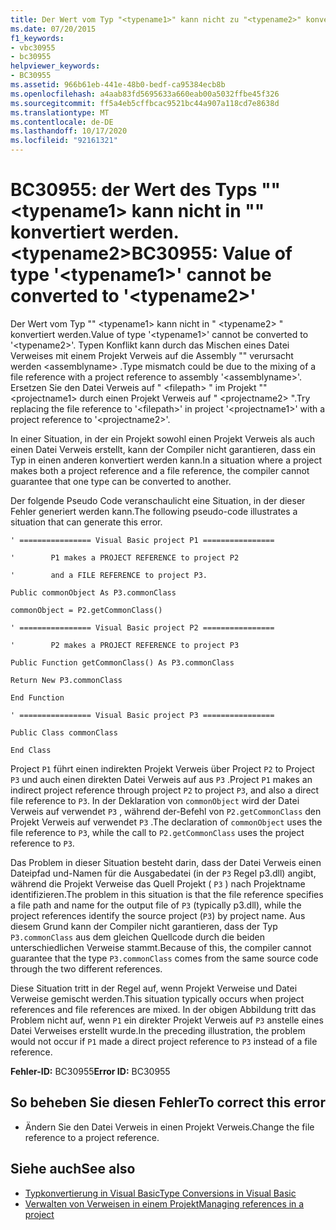 ```yaml
---
title: Der Wert vom Typ "<typename1>" kann nicht zu "<typename2>" konvertiert werden.
ms.date: 07/20/2015
f1_keywords:
- vbc30955
- bc30955
helpviewer_keywords:
- BC30955
ms.assetid: 966b61eb-441e-48b0-bedf-ca95384ecb8b
ms.openlocfilehash: a4aab83fd5695633a660eab00a5032ffbe45f326
ms.sourcegitcommit: ff5a4eb5cffbcac9521bc44a907a118cd7e8638d
ms.translationtype: MT
ms.contentlocale: de-DE
ms.lasthandoff: 10/17/2020
ms.locfileid: "92161321"
---
```

# <a name="bc30955-value-of-type-typename1-cannot-be-converted-to-typename2"></a><span data-ttu-id="ec499-102">BC30955: der Wert des Typs "" \<typename1> kann nicht in "" konvertiert werden. \<typename2></span><span class="sxs-lookup"><span data-stu-id="ec499-102">BC30955: Value of type '\<typename1>' cannot be converted to '\<typename2>'</span></span>

<span data-ttu-id="ec499-103">Der Wert vom Typ "" \<typename1> kann nicht in " \<typename2> " konvertiert werden.</span><span class="sxs-lookup"><span data-stu-id="ec499-103">Value of type '\<typename1>' cannot be converted to '\<typename2>'.</span></span> <span data-ttu-id="ec499-104">Typen Konflikt kann durch das Mischen eines Datei Verweises mit einem Projekt Verweis auf die Assembly "" verursacht werden \<assemblyname> .</span><span class="sxs-lookup"><span data-stu-id="ec499-104">Type mismatch could be due to the mixing of a file reference with a project reference to assembly '\<assemblyname>'.</span></span> <span data-ttu-id="ec499-105">Ersetzen Sie den Datei Verweis auf " \<filepath> " im Projekt "" \<projectname1> durch einen Projekt Verweis auf " \<projectname2> ".</span><span class="sxs-lookup"><span data-stu-id="ec499-105">Try replacing the file reference to '\<filepath>' in project '\<projectname1>' with a project reference to '\<projectname2>'.</span></span>

 <span data-ttu-id="ec499-106">In einer Situation, in der ein Projekt sowohl einen Projekt Verweis als auch einen Datei Verweis erstellt, kann der Compiler nicht garantieren, dass ein Typ in einen anderen konvertiert werden kann.</span><span class="sxs-lookup"><span data-stu-id="ec499-106">In a situation where a project makes both a project reference and a file reference, the compiler cannot guarantee that one type can be converted to another.</span></span>

 <span data-ttu-id="ec499-107">Der folgende Pseudo Code veranschaulicht eine Situation, in der dieser Fehler generiert werden kann.</span><span class="sxs-lookup"><span data-stu-id="ec499-107">The following pseudo-code illustrates a situation that can generate this error.</span></span>

 `' ================ Visual Basic project P1 ================`

 `'        P1 makes a PROJECT REFERENCE to project P2`

 `'        and a FILE REFERENCE to project P3.`

 `Public commonObject As P3.commonClass`

 `commonObject = P2.getCommonClass()`

 `' ================ Visual Basic project P2 ================`

 `'        P2 makes a PROJECT REFERENCE to project P3`

 `Public Function getCommonClass() As P3.commonClass`

 `Return New P3.commonClass`

 `End Function`

 `' ================ Visual Basic project P3 ================`

 `Public Class commonClass`

 `End Class`

 <span data-ttu-id="ec499-108">Project `P1` führt einen indirekten Projekt Verweis über Project `P2` to Project `P3` und auch einen direkten Datei Verweis auf aus `P3` .</span><span class="sxs-lookup"><span data-stu-id="ec499-108">Project `P1` makes an indirect project reference through project `P2` to project `P3`, and also a direct file reference to `P3`.</span></span> <span data-ttu-id="ec499-109">In der Deklaration von `commonObject` wird der Datei Verweis auf verwendet `P3` , während der-Befehl von `P2.getCommonClass` den Projekt Verweis auf verwendet `P3` .</span><span class="sxs-lookup"><span data-stu-id="ec499-109">The declaration of `commonObject` uses the file reference to `P3`, while the call to `P2.getCommonClass` uses the project reference to `P3`.</span></span>

 <span data-ttu-id="ec499-110">Das Problem in dieser Situation besteht darin, dass der Datei Verweis einen Dateipfad und-Namen für die Ausgabedatei (in der `P3` Regel p3.dll) angibt, während die Projekt Verweise das Quell Projekt ( `P3` ) nach Projektname identifizieren.</span><span class="sxs-lookup"><span data-stu-id="ec499-110">The problem in this situation is that the file reference specifies a file path and name for the output file of `P3` (typically p3.dll), while the project references identify the source project (`P3`) by project name.</span></span> <span data-ttu-id="ec499-111">Aus diesem Grund kann der Compiler nicht garantieren, dass der Typ `P3.commonClass` aus dem gleichen Quellcode durch die beiden unterschiedlichen Verweise stammt.</span><span class="sxs-lookup"><span data-stu-id="ec499-111">Because of this, the compiler cannot guarantee that the type `P3.commonClass` comes from the same source code through the two different references.</span></span>

 <span data-ttu-id="ec499-112">Diese Situation tritt in der Regel auf, wenn Projekt Verweise und Datei Verweise gemischt werden.</span><span class="sxs-lookup"><span data-stu-id="ec499-112">This situation typically occurs when project references and file references are mixed.</span></span> <span data-ttu-id="ec499-113">In der obigen Abbildung tritt das Problem nicht auf, wenn `P1` ein direkter Projekt Verweis auf `P3` anstelle eines Datei Verweises erstellt wurde.</span><span class="sxs-lookup"><span data-stu-id="ec499-113">In the preceding illustration, the problem would not occur if `P1` made a direct project reference to `P3` instead of a file reference.</span></span>

 <span data-ttu-id="ec499-114">**Fehler-ID:** BC30955</span><span class="sxs-lookup"><span data-stu-id="ec499-114">**Error ID:** BC30955</span></span>

## <a name="to-correct-this-error"></a><span data-ttu-id="ec499-115">So beheben Sie diesen Fehler</span><span class="sxs-lookup"><span data-stu-id="ec499-115">To correct this error</span></span>

- <span data-ttu-id="ec499-116">Ändern Sie den Datei Verweis in einen Projekt Verweis.</span><span class="sxs-lookup"><span data-stu-id="ec499-116">Change the file reference to a project reference.</span></span>

## <a name="see-also"></a><span data-ttu-id="ec499-117">Siehe auch</span><span class="sxs-lookup"><span data-stu-id="ec499-117">See also</span></span>

- [<span data-ttu-id="ec499-118">Typkonvertierung in Visual Basic</span><span class="sxs-lookup"><span data-stu-id="ec499-118">Type Conversions in Visual Basic</span></span>](../../programming-guide/language-features/data-types/type-conversions.md)
- [<span data-ttu-id="ec499-119">Verwalten von Verweisen in einem Projekt</span><span class="sxs-lookup"><span data-stu-id="ec499-119">Managing references in a project</span></span>](/visualstudio/ide/managing-references-in-a-project)
